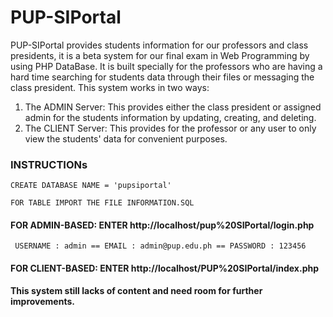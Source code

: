 # PUP-SIPortal

PUP-SIPortal provides students information for our professors and class presidents, it is a beta system for our final exam in Web Programming by using PHP DataBase. It is built specially for the professors who are having a hard time searching for students data through their files or messaging the class president. This system works in two ways: 

1. The ADMIN Server: This provides either the class president or assigned admin for the students information by updating, creating, and deleting. 
2. The CLIENT Server: This provides for the professor or any user to only view the students' data for convenient purposes. 

### INSTRUCTIONs

```
CREATE DATABASE NAME = 'pupsiportal'
```

```
FOR TABLE IMPORT THE FILE INFORMATION.SQL 
```

#### FOR ADMIN-BASED: ENTER http://localhost/pup%20SIPortal/login.php
```
 USERNAME : admin == EMAIL : admin@pup.edu.ph == PASSWORD : 123456 
```

#### FOR CLIENT-BASED: ENTER http://localhost/PUP%20SIPortal/index.php

**This system still lacks of content and need room for further improvements.**
